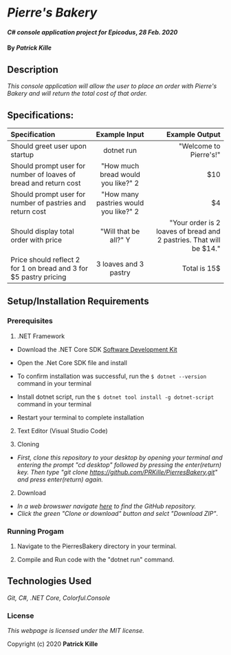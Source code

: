 # _Pierre's Bakery_

#### _C# console application project for Epicodus_, _28 Feb. 2020_

#### By _**Patrick Kille**_

## Description

_This console application will allow the user to place an order with Pierre's Bakery and will return the total cost of that order._

## Specifications:


| Specification | Example Input | Example Output |
|:------------- |:-------------:| -------------------:|
| Should greet user upon startup | dotnet run | "Welcome to Pierre's!"|
| Should prompt user for number of loaves of bread and return cost | "How much bread would you like?" 2 | $10 |
| Should prompt user for number of pastries and return cost | "How many pastries would you like?" 2 | $4 |
| Should display total order with price | "Will that be all?" Y | "Your order is 2 loaves of bread and 2 pastries. That will be $14." |
| Price should reflect 2 for 1 on bread and 3 for $5 pastry pricing | 3 loaves and 3 pastry | Total is 15$ |

## Setup/Installation Requirements

### Prerequisites

1. .NET Framework
* Download the .NET Core SDK [Software Development Kit](https://dotnet.microsoft.com/download)
* Open the .Net Core SDK file and install
* To confirm installation was successful, run the ```$ dotnet --version``` command in your terminal

* Install dotnet script, run the ```$ dotnet tool install -g dotnet-script``` command in your terminal
* Restart your terminal to complete installation
2. Text Editor (Visual Studio Code)

1. Cloning
  * _First, clone this repository to your desktop by opening your terminal and entering the prompt "cd desktop" followed by pressing the enter(return) key. Then type "git clone https://github.com/PRKille/PierresBakery.git" and press enter(return) again._

2. Download
  * _In a web browswer navigate [here](https://github.com/PRKille/PierresBakery.git) to find the GitHub repository._
  * _Click the green "Clone or download" button and selct "Download ZIP"_.

### Running Progam

1. Navigate to the PierresBakery directory in your terminal.

2. Compile and Run code with the "dotnet run" command.


## Technologies Used

_Git, C#, .NET Core, Colorful.Console_

### License

*This webpage is licensed under the MIT license.*

Copyright (c) 2020 **Patrick Kille**